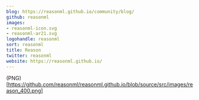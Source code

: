```yaml
---
blog: https://reasonml.github.io/community/blog/
github: reasonml
images:
- reasonml-icon.svg
- reasonml-ar21.svg
logohandle: reasonml
sort: reasonml
title: Reason
twitter: reasonml
website: https://reasonml.github.io/
---
```


(PNG)[https://github.com/reasonml/reasonml.github.io/blob/source/src/images/reason_400.png]
